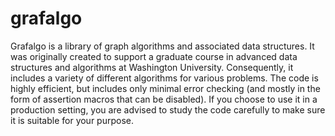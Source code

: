 # grafalgo
Grafalgo is a library of graph algorithms and associated data structures.
It was originally created to support a graduate course in advanced data structures
and algorithms at Washington University. Consequently, it includes a variety of
different algorithms for various problems. The code is highly efficient, but
includes only minimal error checking (and mostly in the form of assertion macros
that can be disabled). If you choose to use it in a production setting, you are advised
to study the code carefully to make sure it is suitable for your purpose.

